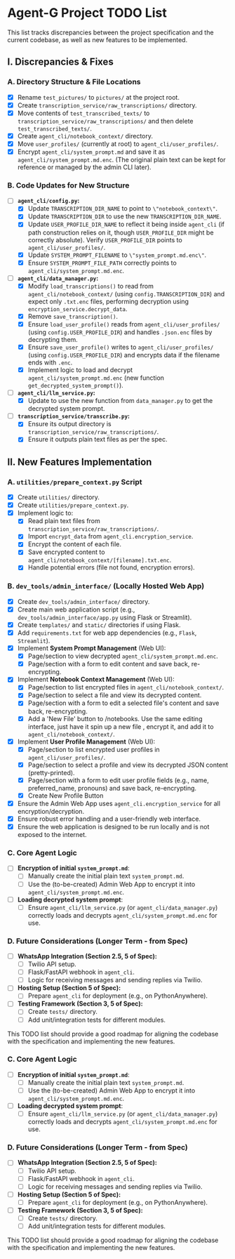 # Agent-G Project TODO List

This list tracks discrepancies between the project specification and the current codebase, as well as new features to be implemented.

## I. Discrepancies & Fixes

### A. Directory Structure & File Locations
- [x] Rename `test_pictures/` to `pictures/` at the project root.
- [x] Create `transcription_service/raw_transcriptions/` directory.
- [x] Move contents of `test_transcribed_texts/` to `transcription_service/raw_transcriptions/` and then delete `test_transcribed_texts/`.
- [x] Create `agent_cli/notebook_context/` directory.
- [x] Move `user_profiles/` (currently at root) to `agent_cli/user_profiles/`.
- [x] Encrypt `agent_cli/system_prompt.md` and save it as `agent_cli/system_prompt.md.enc`. (The original plain text can be kept for reference or managed by the admin CLI later).

### B. Code Updates for New Structure
- [ ] **`agent_cli/config.py`:**
    - [x] Update `TRANSCRIPTION_DIR_NAME` to point to `\"notebook_context\"`.
    - [x] Update `TRANSCRIPTION_DIR` to use the new `TRANSCRIPTION_DIR_NAME`.
    - [x] Update `USER_PROFILE_DIR_NAME` to reflect it being inside `agent_cli` (if path construction relies on it, though `USER_PROFILE_DIR` might be correctly absolute). Verify `USER_PROFILE_DIR` points to `agent_cli/user_profiles/`.
    - [x] Update `SYSTEM_PROMPT_FILENAME` to `\"system_prompt.md.enc\"`.
    - [x] Ensure `SYSTEM_PROMPT_FILE_PATH` correctly points to `agent_cli/system_prompt.md.enc`.
- [ ] **`agent_cli/data_manager.py`:**
    - [x] Modify `load_transcriptions()` to read from `agent_cli/notebook_context/` (using `config.TRANSCRIPTION_DIR`) and expect only `.txt.enc` files, performing decryption using `encryption_service.decrypt_data`.
    - [x] Remove `save_transcription()`.
    - [x] Ensure `load_user_profile()` reads from `agent_cli/user_profiles/` (using `config.USER_PROFILE_DIR`) and handles `.json.enc` files by decrypting them.
    - [x] Ensure `save_user_profile()` writes to `agent_cli/user_profiles/` (using `config.USER_PROFILE_DIR`) and encrypts data if the filename ends with `.enc`.
    - [x] Implement logic to load and decrypt `agent_cli/system_prompt.md.enc` (new function `get_decrypted_system_prompt()`).
- [ ] **`agent_cli/llm_service.py`:**
    - [x] Update to use the new function from `data_manager.py` to get the decrypted system prompt.
- [ ] **`transcription_service/transcribe.py`:**
    - [x] Ensure its output directory is `transcription_service/raw_transcriptions/`.
    - [x] Ensure it outputs plain text files as per the spec.

## II. New Features Implementation

### A. `utilities/prepare_context.py` Script
- [x] Create `utilities/` directory.
- [x] Create `utilities/prepare_context.py`.
- [x] Implement logic to:
    - [x] Read plain text files from `transcription_service/raw_transcriptions/`.
    - [x] Import `encrypt_data` from `agent_cli.encryption_service`.
    - [x] Encrypt the content of each file.
    - [x] Save encrypted content to `agent_cli/notebook_context/[filename].txt.enc`.
    - [x] Handle potential errors (file not found, encryption errors).

### B. `dev_tools/admin_interface/` (Locally Hosted Web App)
- [x] Create `dev_tools/admin_interface/` directory.
- [x] Create main web application script (e.g., `dev_tools/admin_interface/app.py` using Flask or Streamlit).
- [x] Create `templates/` and `static/` directories if using Flask.
- [x] Add `requirements.txt` for web app dependencies (e.g., `Flask`, `Streamlit`).
- [x] Implement **System Prompt Management** (Web UI):
    - [x] Page/section to view decrypted `agent_cli/system_prompt.md.enc`.
    - [x] Page/section with a form to edit content and save back, re-encrypting.
- [x] Implement **Notebook Context Management** (Web UI):
    - [x] Page/section to list encrypted files in `agent_cli/notebook_context/`.
    - [x] Page/section to select a file and view its decrypted content.
    - [x] Page/section with a form to edit a selected file's content and save back, re-encrypting.
    - [x] Add a 'New File' button to /notebooks. Use the same editing interface, just have it spin up a new file , encrypt it, and add it to `agent_cli/notebook_context/`.
- [x] Implement **User Profile Management** (Web UI):
    - [x] Page/section to list encrypted user profiles in `agent_cli/user_profiles/`.
    - [x] Page/section to select a profile and view its decrypted JSON content (pretty-printed).
    - [x] Page/section with a form to edit user profile fields (e.g., name, preferred_name, pronouns) and save back, re-encrypting.
    - [x] Create New Profile Button
- [x] Ensure the Admin Web App uses `agent_cli.encryption_service` for all encryption/decryption.
- [x] Ensure robust error handling and a user-friendly web interface.
- [x] Ensure the web application is designed to be run locally and is not exposed to the internet.

### C. Core Agent Logic
- [ ] **Encryption of initial `system_prompt.md`**:
    - [ ] Manually create the initial plain text `system_prompt.md`.
    - [ ] Use the (to-be-created) Admin Web App to encrypt it into `agent_cli/system_prompt.md.enc`.
- [ ] **Loading decrypted system prompt**:
    - [ ] Ensure `agent_cli/llm_service.py` (or `agent_cli/data_manager.py`) correctly loads and decrypts `agent_cli/system_prompt.md.enc` for use.

### D. Future Considerations (Longer Term - from Spec)
- [ ] **WhatsApp Integration (Section 2.5, 5 of Spec):**
    - [ ] Twilio API setup.
    - [ ] Flask/FastAPI webhook in `agent_cli`.
    - [ ] Logic for receiving messages and sending replies via Twilio.
- [ ] **Hosting Setup (Section 5 of Spec):**
    - [ ] Prepare `agent_cli` for deployment (e.g., on PythonAnywhere).
- [ ] **Testing Framework (Section 3, 5 of Spec):**
    - [ ] Create `tests/` directory.
    - [ ] Add unit/integration tests for different modules.

This TODO list should provide a good roadmap for aligning the codebase with the specification and implementing the new features.

### C. Core Agent Logic
- [ ] **Encryption of initial `system_prompt.md`**:
    - [ ] Manually create the initial plain text `system_prompt.md`.
    - [ ] Use the (to-be-created) Admin Web App to encrypt it into `agent_cli/system_prompt.md.enc`.
- [ ] **Loading decrypted system prompt**:
    - [ ] Ensure `agent_cli/llm_service.py` (or `agent_cli/data_manager.py`) correctly loads and decrypts `agent_cli/system_prompt.md.enc` for use.

### D. Future Considerations (Longer Term - from Spec)
- [ ] **WhatsApp Integration (Section 2.5, 5 of Spec):**
    - [ ] Twilio API setup.
    - [ ] Flask/FastAPI webhook in `agent_cli`.
    - [ ] Logic for receiving messages and sending replies via Twilio.
- [ ] **Hosting Setup (Section 5 of Spec):**
    - [ ] Prepare `agent_cli` for deployment (e.g., on PythonAnywhere).
- [ ] **Testing Framework (Section 3, 5 of Spec):**
    - [ ] Create `tests/` directory.
    - [ ] Add unit/integration tests for different modules.

This TODO list should provide a good roadmap for aligning the codebase with the specification and implementing the new features.

